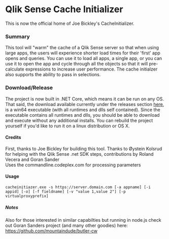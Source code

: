 
# Qlik Sense Cache Initializer 

This is now the official home of Joe Bickley's CacheInitializer.

### Summary
This tool will "warm" the cache of a Qlik Sense server so that when using large apps, the users will experience shorter load times for their 'first' app opens and queries.  You can use it to load all apps, a single app, or you can use it to open the app and cycle through all the objects so that it will pre-calculate expressions to increase user performance. The cache initialzer also supports the ability to pass in selections.

### Download/Release
The project is now built in .NET Core, which means it can be run on any OS. That said, the download available currently under the releases section [here](https://github.com/eapowertools/CacheInitializer/releases), is a win64 executable (with all runtimes and dlls self contained). Since the executable contains all runtimes and dlls, you should be able to download and execute without any additional installs. You can rebuild the project yourself if you'd like to run it on a linux distribution or OS X.

#### Credits
First, thanks to Joe Bickley for building this tool. Thanks to Øystein Kolsrud for helping with the Qlik Sense .net SDK steps, contributions by Roland Vecera and Goran Sander   
Uses the commandline.codeplex.com for processing parameters

#### Usage
```
cacheinitiazer.exe -s https://server.domain.com [-a appname] [-i appid] [-o] [-f fieldname] [-v "value 1,value 2"] [-p virtualproxyprefix]
```

##### Notes
Also for those interested in similar capabilties but running in node.js check out Goran Sanders project (and many other goodies) here: https://github.com/mountaindude/butler-cw
